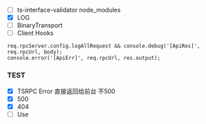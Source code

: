 - [ ] ts-interface-validator node_modules
- [x] LOG
- [ ] BinaryTransport
- [ ] Client Hooks
 
```
req.rpcServer.config.logAllRequest && console.debug('[ApiRes]', req.rpcUrl, body);
console.error('[ApiErr]', req.rpcUrl, res.output);
```


### TEST
- [x] TSRPC Error 直接返回给前台 不500
- [x] 500
- [x] 404
- [ ] Use